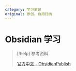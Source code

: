 ```yaml
---
category: 学习笔记
original: 原创，自用归纳
---
```


# Obsidian 学习

> [!help] 参考资料
> 
> [官方中文 - ObsidianPublish](https://publish.obsidian.md/help-zh)